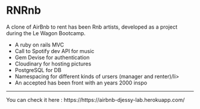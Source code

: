 <h1>RNRnb</h1>

<p>A clone of AirBnb to rent has been Rnb artists, developed as a project during the Le Wagon Bootcamp.</p>

<ul>
  <li>A ruby on rails MVC</li>
  <li>Call to Spotify dev API for music</li>
  <li>Gem Devise for authentication</li>
  <li>Cloudinary for hosting pictures</li>
  <li>PostgreSQL for DB</li>
  <li>Namespacing for different kinds of ursers (manager and renter)/li>
  <li>An accepted has been front with an years 2000 inspo</li>
</ul>

---

<p>You can check it here : https://https://airbnb-djessy-lab.herokuapp.com/</p>
